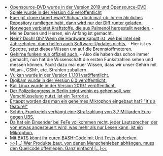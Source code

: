 * [Opensource-DVD wurde in der Version 2019 und Opensource-DVD Spiele wurde in der Version 4.9 veröffentlicht](https://www.pro-linux.de/news/1/26784/opensource-dvd-2019-und-opensource-dvd-spiele-49.html)
* [Euer git clone dauert ewig? Schaut doch mal, ob ihr ein ähnliches Repository rumliegen habt, dann wird nur der Diff runter geladen.](https://utcc.utoronto.ca/~cks/space/blog/programming/GitCloningBaseBenefit)
* [Norwegen verbietet Kraftstoffe, die aus Palmenöl hergestellt werden.](https://netzfrauen.org/2019/02/18/palmoil-3/) - Meine Damen und Herren, ein Anfang ist gemacht.
* [Nein? Doch! Oh? Wenn die Hardware kaputt ist, wie bei Intel seit Jahrzehnten, dann helfen auch Software-Updates nichts.](https://blog.fefe.de/?ts=a2950b44) - Hier ist es Spectre, setzt dieses Wissen um auf die Brennstoffmotoren.
* [Gehirne funken nun offiziell auch.](https://blog.fefe.de/?ts=a29511bb) - Also die haben das schon immer gemacht, nun hat die Wissenschaft die ersten Funkstrahlen sehen und messen können. Packt dazu mal euer Wissen, dass wir unser Gehirn mit WLan-, GSM-, etc. Strahlen zuballern.
* [Vulkan wurde in der Version 1.1.101 veröffentlicht.](https://www.phoronix.com/scan.php?page=news_item&px=Vulkan-1.1.101-Released)
* [Digikam wurde in der Version 6.0 veröffentlicht.](https://www.pro-linux.de/news/1/26789/digikam-600-freigegeben.html)
* [Kali Linux wurde in der Version 2019.1 veröffentlicht.](https://www.pro-linux.de/news/1/26792/kali-linux-20191-ver%C3%B6ffentlicht.html)
* [Der Polizeikongress in Berlin zeigt wohin es gehen soll, wer Verschlüsselung nutzt, ist ein Terrorist.](https://blog.fefe.de/?ts=a2938007)
* [Ertappt worden das man ein geheimes Mikrophon eingebaut hat? "It's a feature!"](https://blog.fefe.de/?ts=a293ff87)
* [Schön, Frankreich verhängt eine Strafzahlung von 3,7 Milliarden Euro gegen UBS.](https://blog.fefe.de/?ts=a2939a41)
* [Da hat ein Einsender bei FeFe vollkommen recht, jeder Lautsprecher, der von etwas angesteuert wird, was mehr als nur Lesen kann, ist ein Mikrophon.](https://blog.fefe.de/?ts=a293a093)
* [Mit BATS könnt ihr euren BASH-Code mit Unit Tests abdecken.](https://opensource.com/article/19/2/testing-bash-bats)
* [>>[...] Wer Produkte baut, von denen Menschenleben abhängen, muss den Quellcode offenlegen. Ganz einfach! [...]<<](https://blog.fefe.de/?ts=a29066f6)
